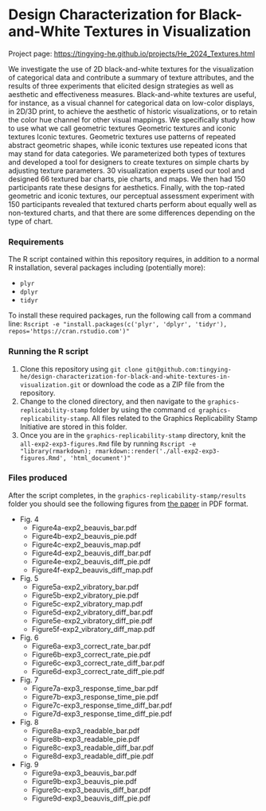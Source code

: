 # Design Characterization for Black-and-White Textures in Visualization

Project page: https://tingying-he.github.io/projects/He_2024_Textures.html

We investigate the use of 2D black-and-white textures for the visualization of categorical data and contribute a summary of texture attributes, and the results of three experiments that elicited design strategies as well as aesthetic and effectiveness measures. Black-and-white textures are useful, for instance, as a visual channel for categorical data on low-color displays, in 2D/3D print, to achieve the aesthetic of historic visualizations, or to retain the color hue channel for other visual mappings. We specifically study how to use what we call geometric textures Geometric textures and iconic textures Iconic textures. Geometric textures use patterns of repeated abstract geometric shapes, while iconic textures use repeated icons that may stand for data categories. We parameterized both types of textures and developed a tool for designers to create textures on simple charts by adjusting texture parameters. 30 visualization experts used our tool and designed 66 textured bar charts, pie charts, and maps. We then had 150 participants rate these designs for aesthetics. Finally, with the top-rated geometric and iconic textures, our perceptual assessment experiment with 150 participants revealed that textured charts perform about equally well as non-textured charts, and that there are some differences depending on the type of chart.

### Requirements

The R script contained within this repository requires, in addition to a normal R installation, several packages including (potentially more):

* `plyr`
* `dplyr`
* `tidyr`

To install these required packages, run the following call from a command line: `Rscript -e "install.packages(c('plyr', 'dplyr', 'tidyr'), repos='https://cran.rstudio.com')"`

### Running the R script

1. Clone this repository using `git clone git@github.com:tingying-he/design-characterization-for-black-and-white-textures-in-visualization.git` or download the code as a ZIP file from the repository.
2. Change to the cloned directory, and then navigate to the `graphics-replicability-stamp` folder by using the command `cd graphics-replicability-stamp`. All files related to the Graphics Replicability Stamp Initiative are stored in this folder.
3. Once you are in the `graphics-replicability-stamp` directory, knit the `all-exp2-exp3-figures.Rmd` file by running `Rscript -e "library(rmarkdown); rmarkdown::render('./all-exp2-exp3-figures.Rmd', 'html_document')"`

### Files produced

After the script completes, in the `graphics-replicability-stamp/results` folder you should see the following figures from [the paper](https://tingying-he.github.io/assets/publications/papers/He_2024_Textures.pdf) in PDF format.

* Fig. 4 
  * Figure4a-exp2_beauvis_bar.pdf
  * Figure4b-exp2_beauvis_pie.pdf
  * Figure4c-exp2_beauvis_map.pdf
  * Figure4d-exp2_beauvis_diff_bar.pdf
  * Figure4e-exp2_beauvis_diff_pie.pdf
  * Figure4f-exp2_beauvis_diff_map.pdf
* Fig. 5
  * Figure5a-exp2_vibratory_bar.pdf
  * Figure5b-exp2_vibratory_pie.pdf
  * Figure5c-exp2_vibratory_map.pdf
  * Figure5d-exp2_vibratory_diff_bar.pdf
  * Figure5e-exp2_vibratory_diff_pie.pdf
  * Figure5f-exp2_vibratory_diff_map.pdf
* Fig. 6
  * Figure6a-exp3_correct_rate_bar.pdf
  * Figure6b-exp3_correct_rate_pie.pdf
  * Figure6c-exp3_correct_rate_diff_bar.pdf
  * Figure6d-exp3_correct_rate_diff_pie.pdf
* Fig. 7
  * Figure7a-exp3_response_time_bar.pdf
  * Figure7b-exp3_response_time_pie.pdf
  * Figure7c-exp3_response_time_diff_bar.pdf
  * Figure7d-exp3_response_time_diff_pie.pdf
* Fig. 8
  * Figure8a-exp3_readable_bar.pdf
  * Figure8b-exp3_readable_pie.pdf
  * Figure8c-exp3_readable_diff_bar.pdf
  * Figure8d-exp3_readable_diff_pie.pdf
* Fig. 9
  * Figure9a-exp3_beauvis_bar.pdf
  * Figure9b-exp3_beauvis_pie.pdf
  * Figure9c-exp3_beauvis_diff_bar.pdf
  * Figure9d-exp3_beauvis_diff_pie.pdf